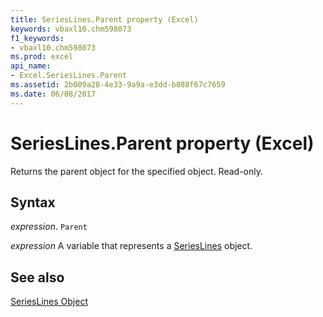 ```yaml
---
title: SeriesLines.Parent property (Excel)
keywords: vbaxl10.chm598073
f1_keywords:
- vbaxl10.chm598073
ms.prod: excel
api_name:
- Excel.SeriesLines.Parent
ms.assetid: 2b009a28-4e33-9a9a-e3dd-b088f67c7659
ms.date: 06/08/2017
---
```



# SeriesLines.Parent property (Excel)

Returns the parent object for the specified object. Read-only.


## Syntax

 _expression_. `Parent`

 _expression_ A variable that represents a [SeriesLines](./Excel.SeriesLines-graph-property.md) object.


## See also


[SeriesLines Object](Excel.SeriesLines(object).md)

